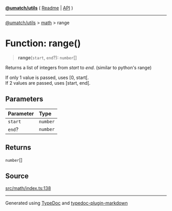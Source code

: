 [**@umatch/utils**](../../README.md) ( [Readme](../../README.md) \| [API](../../API.md) )

---

[@umatch/utils](../../API.md) > [math](../README.md) > range

# Function: range()

> **range**(`start`, `end`?): `number`[]

Returns a list of integers from _start_ to _end_.
(similar to python's range)

If only 1 value is passed, uses [0, start[.<br>
If 2 values are passed, uses [start, end[.

## Parameters

| Parameter | Type     |
| :-------- | :------- |
| `start`   | `number` |
| `end`?    | `number` |

## Returns

`number`[]

## Source

[src/math/index.ts:138](https://github.com/umatch-oficial/utils/blob/51f6213/src/math/index.ts#L138)

---

Generated using [TypeDoc](https://typedoc.org/) and [typedoc-plugin-markdown](https://www.npmjs.com/package/typedoc-plugin-markdown)
